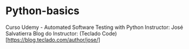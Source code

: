 # Python-basics
Curso Udemy - Automated Software Testing with Python 
Instructor: José Salvatierra
Blog do Instructor: (Teclado Code)[https://blog.teclado.com/author/jose/]
